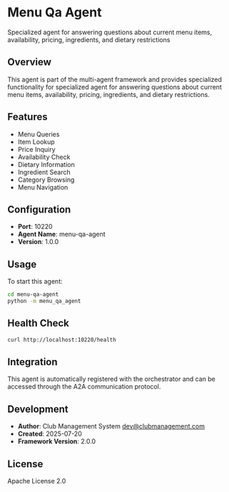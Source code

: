 # Menu Qa Agent

Specialized agent for answering questions about current menu items, availability, pricing, ingredients, and dietary restrictions

## Overview

This agent is part of the multi-agent framework and provides specialized functionality for specialized agent for answering questions about current menu items, availability, pricing, ingredients, and dietary restrictions.

## Features

- Menu Queries
- Item Lookup
- Price Inquiry
- Availability Check
- Dietary Information
- Ingredient Search
- Category Browsing
- Menu Navigation

## Configuration

- **Port**: 10220
- **Agent Name**: menu-qa-agent
- **Version**: 1.0.0

## Usage

To start this agent:

```bash
cd menu-qa-agent
python -m menu_qa_agent
```

## Health Check

```bash
curl http://localhost:10220/health
```

## Integration

This agent is automatically registered with the orchestrator and can be accessed through the A2A communication protocol.

## Development

- **Author**: Club Management System <dev@clubmanagement.com>
- **Created**: 2025-07-20
- **Framework Version**: 2.0.0

## License

Apache License 2.0
